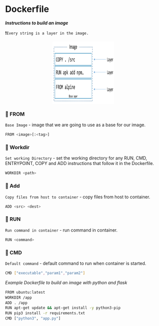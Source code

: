 # Dockerfile

**_Instructions to build an image_**

❗️`Every string is a layer in the image.`

<center><img src="../Images/Dockerfile.png" width="200" height="200" width="400" align="center" ></center>

### 🔺 FROM
`Base Image` - image that we are going to use as a base for our image.

```bash
FROM <image>[:<tag>]
```

### 🔺 Workdir
`Set working Directory` - set the working directory for any RUN, CMD, ENTRYPOINT, COPY and ADD instructions that follow it in the Dockerfile.

```bash
WORKDIR <path>
```

### 🔺 Add
`Copy files from host to container` - copy files from host to container.

```bash
ADD <src> <dest>
```

### 🔺 RUN
`Run command in container` - run command in container.

```bash
RUN <command>
```

### 🔺 CMD
`Default command` - default command to run when container is started.

```bash
CMD ["executable","param1","param2"]
```

_Example Dockerfile to build an image with python and flask_

```bash
FROM ubuntu:latest
WORKDIR /app
ADD . /app
RUN apt-get update && apt-get install -y python3-pip
RUN pip3 install -r requirements.txt
CMD ["python3", "app.py"]
```

